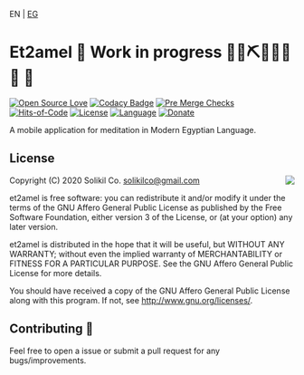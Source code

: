 EN | [EG](https://github.com/solikil/et2amel/blob/master/README_EG.md)
# Et2amel 🚧 Work in progress 👷‍♀️⛏👷🔧️👷🔧 🚧 
[![Open Source Love](https://badges.frapsoft.com/os/v1/open-source.svg?v=102)](https://github.com/solikil/et2amel)
[![Codacy Badge](https://app.codacy.com/project/badge/Grade/0bb9565a68224e66879906055c35ffce)](https://www.codacy.com/gh/solikil/et2amel?utm_source=github.com&amp;utm_medium=referral&amp;utm_content=solikil/et2amel&amp;utm_campaign=Badge_Grade) [![Pre Merge Checks](https://github.com/solikil/et2amel/workflows/Pre%20Merge%20Checks/badge.svg)](https://github.com/solikil/et2amel/actions?query=workflow%3A"Pre+Merge+Checks")
[![Hits-of-Code](https://hitsofcode.com/github/solikil/et2amel)](https://hitsofcode.com/view/github/solikil/et2amel)
[![License](https://img.shields.io/github/license/solikil/et2amel.svg)](https://github.com/solikil/et2amel/blob/master/LICENSE)
[![Language](https://img.shields.io/github/languages/top/solikil/et2amel?color=blue&logo=kotlin)](https://kotlinlang.org)
[![Donate](https://img.shields.io/badge/Donate-PayPal-brightgreen)](https://www.paypal.me/MichaelKMalak)

A mobile application for meditation in Modern Egyptian Language.

## License

<img align="right" src="https://www.gnu.org/graphics/gplv3-88x31.png">

  Copyright (C) 2020 Solikil Co. <solikilco@gmail.com>

  et2amel is free software: you can redistribute it and/or modify
  it under the terms of the GNU Affero General Public License as published by the
  Free Software Foundation, either version 3 of the License, or (at your
  option) any later version.

  et2amel is distributed in the hope that it will be useful, but
  WITHOUT ANY WARRANTY; without even the implied warranty of MERCHANTABILITY
  or FITNESS FOR A PARTICULAR PURPOSE. See the GNU Affero General Public License for
  more details.

  You should have received a copy of the GNU Affero General Public License along
  with this program. If not, see <http://www.gnu.org/licenses/>.


## Contributing 🤝

Feel free to open a issue or submit a pull request for any bugs/improvements.
